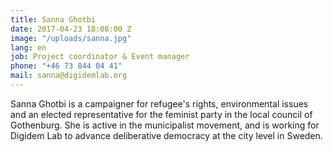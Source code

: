 ```yaml
---
title: Sanna Ghotbi
date: 2017-04-23 18:08:00 Z
image: "/uploads/sanna.jpg"
lang: en
job: Project coordinator & Event manager
phone: "+46 73 844 04 41"
mail: sanna@digidemlab.org
---
```


Sanna Ghotbi is a campaigner for refugee's rights, environmental issues
  and an elected representative for the feminist party in the local council of Gothenburg.
  She is active in the municipalist movement, and is working for Digidem Lab to advance
  deliberative democracy at the city level in Sweden.
